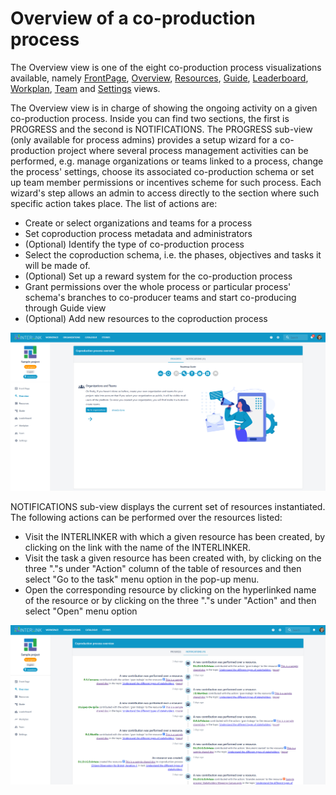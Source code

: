 # Overview of a co-production process

The Overview view is one of the eight co-production process visualizations available, namely [FrontPage](/docs/en/coproductionprocess-frontpage.html), [Overview](/docs/en/coproductionprocess-overview.html#), [Resources](/docs/en/coproductionprocess-resources.html#), [Guide](/docs/en/coproductionprocess-guide.html), [Leaderboard](/docs/en/coproductionprocess-leaderboard.html), [Workplan](/docs/en/coproductionprocess-workplan.html), [Team](/docs/en/coproductionprocess-team.html) and [Settings](/docs/en/coproductionprocess-settings.html) views.  

The Overview view is in charge of showing the ongoing activity on a given co-production process. Inside you can find two sections, the first is PROGRESS and the second is NOTIFICATIONS. 
The PROGRESS sub-view (only available for process admins) provides a setup wizard for a co-production project where several process management activities can be performed, e.g. manage organizations or teams linked to a process, change the process' settings, choose its associated co-production schema or set up team member permissions or incentives scheme for such process. Each wizard's step allows an admin to access directly to the section where such specific action takes place. The list of actions are:
- Create or select organizations and teams for a process
- Set coproduction process metadata and administrators
- (Optional) Identify the type of co-production process 
- Select the coproduction schema, i.e. the phases, objectives and tasks it will be made of. 
- (Optional) Set up a reward system for the co-production process
- Grant permissions over the whole process or particular process' schema's branches to co-producer teams and start co-producing through Guide view
- (Optional) Add new resources to the coproduction process

![Coproduction process overview wizard](images/dashboard-overview-progress.png)

NOTIFICATIONS sub-view displays the current set of resources instantiated. The following actions can be performed over the resources listed:
- Visit the INTERLINKER with which a given resource has been created, by clicking on the link with the name of the INTERLINKER.
- Visit the task a given resource has been created with, by clicking on the three "."s under "Action" column of the table of resources and then select "Go to the task" menu option in the pop-up menu. 
- Open the corresponding resource by clicking on the hyperlinked name of the resource or by clicking on the three "."s under "Action" and then select "Open" menu option

![NOTIFICATIONS sub-view](images/dashboard-overview-notifications.png)

